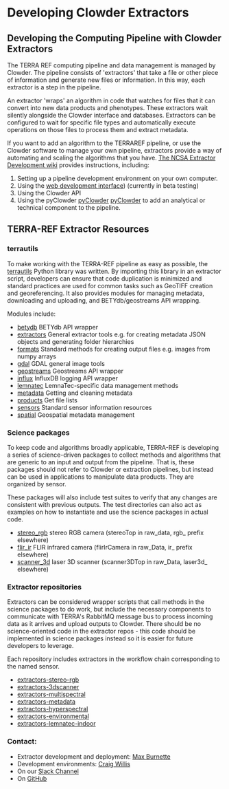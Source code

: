 # Developing Clowder Extractors

## Developing the Computing Pipeline with Clowder Extractors

The TERRA REF computing pipeline and data management is managed by Clowder. The pipeline consists of 'extractors' that take a file or other piece of information and generate new files or information. In this way, each extractor is a step in the pipeline.

An extractor 'wraps' an algorithm in code that watches for files that it can convert into new data products and phenotypes. These extractors wait silently alongside the Clowder interface and databases. Extractors can be configured to wait for specific file types and automatically execute operations on those files to process them and extract metadata.

If you want to add an algorithm to the TERRAREF pipeline, or use the Clowder software to manage your own pipeline, extractors provide a way of automating and scaling the algorithms that you have. [The NCSA Extractor Development wiki](https://opensource.ncsa.illinois.edu/confluence/display/CATS/Extractors) provides instructions, including:

1. Setting up a pipeline development environment on your own computer.  
2. Using the [web development interface](https://www.youtube.com/embed/dCNYEl3ld0s)\) \(currently in beta testing\)
3. Using the Clowder API
4. Using the pyClowder [pyClowder](https://opensource.ncsa.illinois.edu/bitbucket/projects/CATS/repos/pyclowder/browse) [pyClowder](https://opensource.ncsa.illinois.edu/bitbucket/projects/CATS/repos/pyclowder/browse) to add an analytical or technical component to the pipeline.

## TERRA-REF Extractor Resources

### terrautils

To make working with the TERRA-REF pipeline as easy as possible, the [terrautils](https://github.com/terraref/terrautils) Python library was written. By importing this library in an extractor script, developers can ensure that code duplication is minimized and standard practices are used for common tasks such as GeoTIFF creation and georeferencing. It also provides modules for managing metadata, downloading and uploading, and BETYdb/geostreams API wrapping.

Modules include:

* [betydb](https://github.com/terraref/terrautils/blob/master/terrautils/betydb.py) BETYdb API wrapper
* [extractors](https://github.com/terraref/terrautils/blob/master/terrautils/extractors.py) General extractor tools e.g. for creating metadata JSON objects and generating folder hierarchies
* [formats](https://github.com/terraref/terrautils/blob/master/terrautils/formats.py) Standard methods for creating output files e.g. images from numpy arrays
* [gdal](https://github.com/terraref/terrautils/blob/master/terrautils/gdal.py) GDAL general image tools
* [geostreams](https://github.com/terraref/terrautils/blob/master/terrautils/geostreams.py) Geostreams API wrapper
* [influx](https://github.com/terraref/terrautils/blob/master/terrautils/influx.py) InfluxDB logging API wrapper
* [lemnatec](https://github.com/terraref/terrautils/blob/master/terrautils/lemnatec.py) LemnaTec-specific data management methods
* [metadata](https://github.com/terraref/terrautils/blob/master/terrautils/metadata.py) Getting and cleaning metadata
* [products](https://github.com/terraref/terrautils/blob/master/terrautils/products.py) Get file lists
* [sensors](https://github.com/terraref/terrautils/blob/master/terrautils/sensors.py) Standard sensor information resources
* [spatial](https://github.com/terraref/terrautils/blob/master/terrautils/spatial.py) Geospatial metadata management

### Science packages

To keep code and algorithms broadly applicable, TERRA-REF is developing a series of science-driven packages to collect methods and algorithms that are generic to an input and output from the pipeline. That is, these packages should not refer to Clowder or extraction pipelines, but instead can be used in applications to manipulate data products. They are organized by sensor.

These packages will also include test suites to verify that any changes are consistent with previous outputs. The test directories can also act as examples on how to instantiate and use the science packages in actual code.

* [stereo\_rgb](https://github.com/terraref/stereo_rgb) stereo RGB camera \(stereoTop in raw_data, rgb_ prefix elsewhere\)
* [flir\_ir](https://github.com/terraref/flir_ir) FLIR infrared camera \(flirIrCamera in raw_Data, ir_ prefix elsewhere\)
* [scanner\_3d](https://github.com/terraref/scanner_3d) laser 3D scanner \(scanner3DTop in raw_Data, laser3d_ elsewhere\)

### Extractor repositories

Extractors can be considered wrapper scripts that call methods in the science packages to do work, but include the necessary components to communicate with TERRA's RabbitMQ message bus to process incoming data as it arrives and upload outputs to Clowder. There should be no science-oriented code in the extractor repos - this code should be implemented in science packages instead so it is easier for future developers to leverage.

Each repository includes extractors in the workflow chain corresponding to the named sensor.

* [extractors-stereo-rgb](https://github.com/terraref/extractors-stereo-rgb)
* [extractors-3dscanner](https://github.com/terraref/extractors-3dscanner)
* [extractors-multispectral](https://github.com/terraref/extractors-multispectral)
* [extractors-metadata](https://github.com/terraref/extractors-metadata)
* [extractors-hyperspectral](https://github.com/terraref/extractors-hyperspectral)
* [extractors-environmental](https://github.com/terraref/extractors-environmental)
* [extractors-lemnatec-indoor](https://github.com/terraref/extractors-lemnatec-indoor)

### Contact:

* Extractor development and deployment: [Max Burnette](http://www.ncsa.illinois.edu/assets/php/directory/contact.php?contact=mburnet2)
* Development environments: [Craig Willis](http://www.ncsa.illinois.edu/assets/php/directory/contact.php?contact=willis8)
* On our [Slack Channel](https://terra-ref.slack.com/)
* On [GitHub](https://github.com/terraref)

